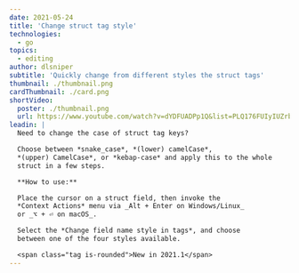 ```yaml
---
date: 2021-05-24
title: 'Change struct tag style'
technologies:
  - go
topics:
  - editing
author: dlsniper
subtitle: 'Quickly change from different styles the struct tags'
thumbnail: ./thumbnail.png
cardThumbnail: ./card.png
shortVideo:
  poster: ./thumbnail.png
  url: https://www.youtube.com/watch?v=dYDFUADPp1Q&list=PLQ176FUIyIUZrbrlz4AY1V8VzBJKZyVlW&index=19
leadin: |
  Need to change the case of struct tag keys?

  Choose between *snake_case*, *(lower) camelCase*,
  *(upper) CamelCase*, or *kebap-case* and apply this to the whole
  struct in a few steps.

  **How to use:**

  Place the cursor on a struct field, then invoke the
  *Context Actions* menu via _Alt + Enter on Windows/Linux_
  or _⌥ + ⏎ on macOS_.

  Select the *Change field name style in tags*, and choose
  between one of the four styles available.

  <span class="tag is-rounded">New in 2021.1</span>
---
```


